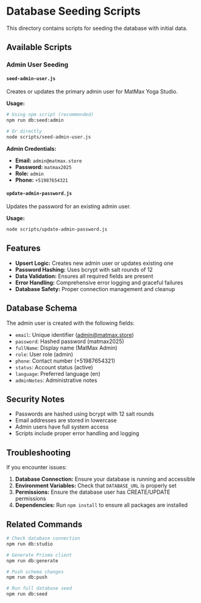 # Database Seeding Scripts

This directory contains scripts for seeding the database with initial data.

## Available Scripts

### Admin User Seeding

#### `seed-admin-user.js`
Creates or updates the primary admin user for MatMax Yoga Studio.

**Usage:**
```bash
# Using npm script (recommended)
npm run db:seed:admin

# Or directly
node scripts/seed-admin-user.js
```

**Admin Credentials:**
- **Email:** `admin@matmax.store`
- **Password:** `matmax2025`
- **Role:** `admin`
- **Phone:** `+51987654321`

#### `update-admin-password.js`
Updates the password for an existing admin user.

**Usage:**
```bash
node scripts/update-admin-password.js
```

## Features

- **Upsert Logic:** Creates new admin user or updates existing one
- **Password Hashing:** Uses bcrypt with salt rounds of 12
- **Data Validation:** Ensures all required fields are present
- **Error Handling:** Comprehensive error logging and graceful failures
- **Database Safety:** Proper connection management and cleanup

## Database Schema

The admin user is created with the following fields:
- `email`: Unique identifier (admin@matmax.store)
- `password`: Hashed password (matmax2025)
- `fullName`: Display name (MatMax Admin)
- `role`: User role (admin)
- `phone`: Contact number (+51987654321)
- `status`: Account status (active)
- `language`: Preferred language (en)
- `adminNotes`: Administrative notes

## Security Notes

- Passwords are hashed using bcrypt with 12 salt rounds
- Email addresses are stored in lowercase
- Admin users have full system access
- Scripts include proper error handling and logging

## Troubleshooting

If you encounter issues:

1. **Database Connection:** Ensure your database is running and accessible
2. **Environment Variables:** Check that `DATABASE_URL` is properly set
3. **Permissions:** Ensure the database user has CREATE/UPDATE permissions
4. **Dependencies:** Run `npm install` to ensure all packages are installed

## Related Commands

```bash
# Check database connection
npm run db:studio

# Generate Prisma client
npm run db:generate

# Push schema changes
npm run db:push

# Run full database seed
npm run db:seed
```

